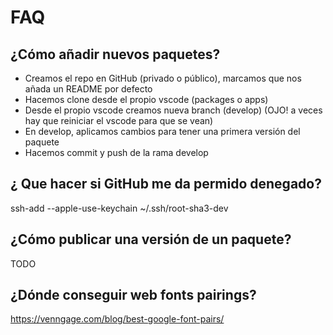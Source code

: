 # FAQ

## ¿Cómo añadir nuevos paquetes?

- Creamos el repo en GitHub (privado o público), marcamos que nos añada un README por defecto
- Hacemos clone desde el propio vscode (packages o apps)
- Desde el propio vscode creamos nueva branch (develop) (OJO! a veces hay que reiniciar el vscode para que se vean)
- En develop, aplicamos cambios para tener una primera versión del paquete
- Hacemos commit y push de la rama develop

## ¿ Que hacer si GitHub me da permido denegado?

ssh-add --apple-use-keychain ~/.ssh/root-sha3-dev

## ¿Cómo publicar una versión de un paquete?

TODO

## ¿Dónde conseguir web fonts pairings?

https://venngage.com/blog/best-google-font-pairs/
